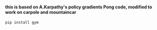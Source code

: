 #### this is based on A.Karpathy's policy gradients Pong code, modified to work on carpole and mountaincar

```
pip install gym
```
